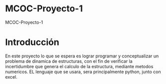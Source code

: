 # MCOC-Proyecto-1
MCOC-Proyecto-1

Introducción
==============
En este proyecto lo que se espera es lograr programar y conceptualizar un problema de dinamica de estructuras, con el fin de verificar la incertidumbre que genera el calculo de la estructura, mediante metodos numericos.
EL lenguaje que se usara, sera principalmente python, junto con excel.

